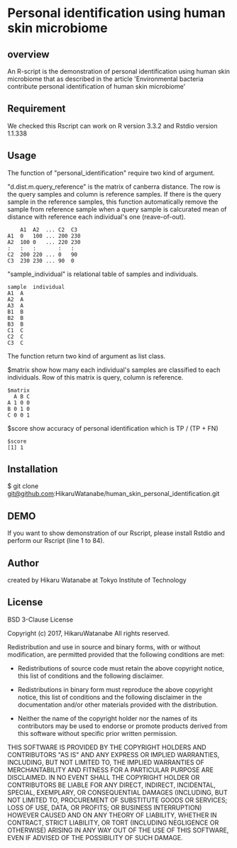 # Personal identification using human skin microbiome


## overview
An R-script is the demonstration of personal identification using human skin microbiome that as described in the article 'Environmental bacteria contribute personal identification of human skin microbiome'


## Requirement
We checked this Rscript can work on R version 3.3.2 and Rstdio version 1.1.338


## Usage
The function of "personal_identification" require two kind of argument.

"d.dist.m.query_reference" is the matrix of canberra distance.
The row is the query samples and column is reference samples.
If there is the query sample in the reference samples, this function automatically remove the sample from reference sample when a query sample is calcurated mean of distance with reference each individual's one (reave-of-out).

		A1	A2	...	C2	C3
	A1	0	100	...	200	230
	A2	100	0	...	220	230
	:	:	:		:	:
	C2	200	220	...	0	90
	C3	230	230	...	90	0	

"sample_individual" is relational table of samples and individuals.

	sample	individual 
	A1 	A 
	A2	A
	A3	A
	B1	B
	B2	B
	B3	B
	C1	C
	C2	C
	C3	C 

The function return two kind of argument as list class.

$matrix show how many each individual's samples are classified to each individuals. Row of this matrix is query, column is reference.

	$matrix
	  A B C
	A 1 0 0
	B 0 1 0
	C 0 0 1

$score show accuracy of personal identification which is TP / (TP + FN)

	$score
	[1] 1


## Installation
$ git clone git@github.com:HikaruWatanabe/human_skin_personal_identification.git


## DEMO
If you want to show demonstration of our Rscript, please install Rstdio and perform our Rscript (line 1 to 84).
 

## Author
created by Hikaru Watanabe at Tokyo Institute of Technology


## License
BSD 3-Clause License

Copyright (c) 2017, HikaruWatanabe
All rights reserved.

Redistribution and use in source and binary forms, with or without
modification, are permitted provided that the following conditions are met:

* Redistributions of source code must retain the above copyright notice, this
  list of conditions and the following disclaimer.

* Redistributions in binary form must reproduce the above copyright notice,
  this list of conditions and the following disclaimer in the documentation
  and/or other materials provided with the distribution.

* Neither the name of the copyright holder nor the names of its
  contributors may be used to endorse or promote products derived from
  this software without specific prior written permission.

THIS SOFTWARE IS PROVIDED BY THE COPYRIGHT HOLDERS AND CONTRIBUTORS "AS IS"
AND ANY EXPRESS OR IMPLIED WARRANTIES, INCLUDING, BUT NOT LIMITED TO, THE
IMPLIED WARRANTIES OF MERCHANTABILITY AND FITNESS FOR A PARTICULAR PURPOSE ARE
DISCLAIMED. IN NO EVENT SHALL THE COPYRIGHT HOLDER OR CONTRIBUTORS BE LIABLE
FOR ANY DIRECT, INDIRECT, INCIDENTAL, SPECIAL, EXEMPLARY, OR CONSEQUENTIAL
DAMAGES (INCLUDING, BUT NOT LIMITED TO, PROCUREMENT OF SUBSTITUTE GOODS OR
SERVICES; LOSS OF USE, DATA, OR PROFITS; OR BUSINESS INTERRUPTION) HOWEVER
CAUSED AND ON ANY THEORY OF LIABILITY, WHETHER IN CONTRACT, STRICT LIABILITY,
OR TORT (INCLUDING NEGLIGENCE OR OTHERWISE) ARISING IN ANY WAY OUT OF THE USE
OF THIS SOFTWARE, EVEN IF ADVISED OF THE POSSIBILITY OF SUCH DAMAGE.







